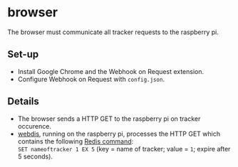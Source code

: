 # browser
The browser must communicate all tracker requests to the raspberry pi.

## Set-up
- Install Google Chrome and the Webhook on Request extension.
- Configure Webhook on Request with `config.json`.

## Details
- The browser sends a HTTP GET to the raspberry pi on tracker occurence.
- [webdis](https://github.com/nicolasff/webdis), running on the raspberry pi, processes the HTTP GET which contains the following [Redis command](https://redis.io/commands/set/):<br>`SET nameoftracker 1 EX 5` (key = name of tracker; value = `1`; expire after 5 seconds).

